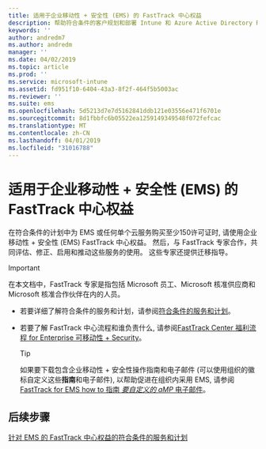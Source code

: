 ```yaml
---
title: 适用于企业移动性 + 安全性 (EMS) 的 FastTrack 中心权益
description: 帮助符合条件的客户规划和部署 Intune 和 Azure Active Directory Premium 的计划
keywords: ''
author: andredm7
ms.author: andredm
manager: ''
ms.date: 04/02/2019
ms.topic: article
ms.prod: ''
ms.service: microsoft-intune
ms.assetid: fd951f10-6404-43a3-8f2f-464f5b5003ac
ms.reviewer: ''
ms.suite: ems
ms.openlocfilehash: 5d5213d7e7d5162841ddb121e03556e471f6701e
ms.sourcegitcommit: 8d1fbbfc6b05522ea1259149349548f072fefcac
ms.translationtype: MT
ms.contentlocale: zh-CN
ms.lasthandoff: 04/01/2019
ms.locfileid: "31016788"
---
```

# <a name="fasttrack-center-benefit-for-enterprise-mobility--security-ems"></a>适用于企业移动性 + 安全性 (EMS) 的 FastTrack 中心权益

在符合条件的计划中为 EMS 或任何单个云服务购买至少150许可证时, 请使用企业移动性 + 安全性 (EMS) FastTrack 中心权益。 然后，与 FastTrack 专家合作，共同评估、修正、启用和推动这些服务的使用。 这些专家还提供迁移指导。

> [!IMPORTANT]
> 在本文档中，FastTrack 专家是指包括 Microsoft 员工、Microsoft 核准供应商和 Microsoft 核准合作伙伴在内的人员。

- 若要详细了解符合条件的服务和计划，请参阅[符合条件的服务和计划](M365-eligible-services-and-plans.md)。

- 若要了解 FastTrack 中心流程和谁负责什么, 请参阅[FastTrack Center 福利流程 for Enterprise 可移动性 + Security](EMS-fasttrack-process.md)。

    > [!TIP]
    > 如果要下载包含企业移动性 + 安全性操作指南和电子邮件 (可以使用组织的徽标自定义这些**指南**和电子邮件), 以帮助促进在组织内采用 EMS, 请参阅[FastTrack for EMS how to 指南 _要自定义的 aMP_ 电子邮件](https://gallery.technet.microsoft.com/FastTrack-for-EMS-How-To-f170da4c)。

## <a name="next-steps"></a>后续步骤

[针对 EMS 的 FastTrack 中心权益的符合条件的服务和计划](M365-eligible-services-and-plans.md)


